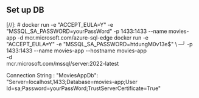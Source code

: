 ## Set up DB
[//]: # docker run -e "ACCEPT_EULA=Y" -e "MSSQL_SA_PASSWORD=yourPassWord" -p 1433:1433 --name movies-app -d mcr.microsoft.com/azure-sql-edge
docker run -e "ACCEPT_EULA=Y" -e "MSSQL_SA_PASSWORD=htdungM0v13e$" \      ─╯
   -p 1433:1433 --name movies-app --hostname movies-app \
   -d \
   mcr.microsoft.com/mssql/server:2022-latest

Connection String : "MoviesAppDb": "Server=localhost,1433;Database=movies-app;User Id=sa;Password=yourPassWord;TrustServerCertificate=True"
  
